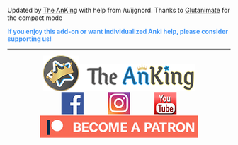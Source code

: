 Updated by [The AnKing](https://www.ankingmed.com) with help from /u/ijgnord. Thanks to [Glutanimate](https://www.glutanimate.com) for the compact mode

<div style="color: #4297F9;"><b>If you enjoy this add-on or want individualized Anki help, please consider supporting us!</b></div>

---

<center><div style="vertical-align:middle;"><a href="https://www.ankingmed.com"><img src="../../addons21/46611790/AnKing/AnKingSmall.png"></a><a href="https://www.ankingmed.com"><img src="../../addons21/46611790/AnKing/TheAnKing.png"></a></div></center>

<center><a href="https://www.facebook.com/ankingmed"><img src="../../addons21/46611790/AnKing/Facebook.jpg"></a>
&nbsp;&nbsp;&nbsp;&nbsp;&nbsp;&nbsp;&nbsp;&nbsp;&nbsp;&nbsp;&nbsp;&nbsp;&nbsp;<a href="https://www.instagram.com/ankingmed"><img src="../../addons21/46611790/AnKing/Instagram.jpg"></a>
&nbsp;&nbsp;&nbsp;&nbsp;&nbsp;&nbsp;&nbsp;&nbsp;&nbsp;&nbsp;&nbsp;&nbsp;&nbsp;<a href="https://www.youtube.com/theanking"><img src="../../addons21/46611790/AnKing/YouTube.jpg"></a></center>

<center><a href="https://www.patreon.com/ankingmed"><img src="../../addons21/46611790/AnKing/Patreon.jpg"></a></center>